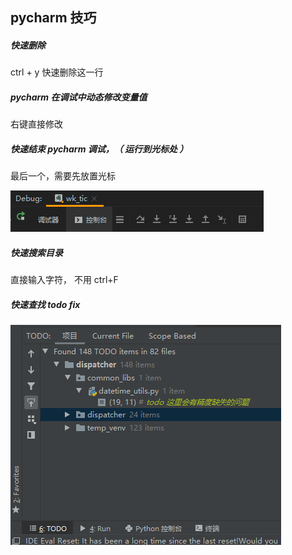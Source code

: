 ## **pycharm 技巧**

##### 快速删除

ctrl + y 快速删除这一行



##### pycharm 在调试中动态修改变量值

右键直接修改



##### 快速结束 pycharm 调试，（ 运行到光标处 ）

最后一个，需要先放置光标

![tmp8EFF](../../resource/tmp8EFF.png)

##### 快速搜索目录

直接输入字符， 不用 ctrl+F



##### 快速查找 todo fix



![tmp9121](../../resource/tmp9121.png)

